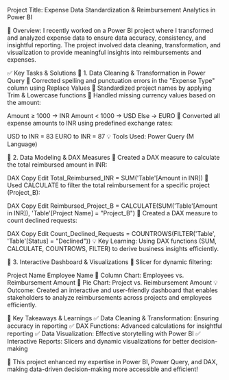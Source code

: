 Project Title: Expense Data Standardization & Reimbursement Analytics in Power BI

🔹 Overview:
I recently worked on a Power BI project where I transformed and analyzed expense data to ensure data accuracy, consistency, and insightful reporting. The project involved data cleaning, transformation, and visualization to provide meaningful insights into reimbursements and expenses.

✅ Key Tasks & Solutions
📌 1. Data Cleaning & Transformation in Power Query
🔹 Corrected spelling and punctuation errors in the "Expense Type" column using Replace Values
🔹 Standardized project names by applying Trim & Lowercase functions
🔹 Handled missing currency values based on the amount:

Amount ≥ 1000 → INR
Amount < 1000 → USD
Else → EURO
🔹 Converted all expense amounts to INR using predefined exchange rates:

USD to INR = 83
EURO to INR = 87
💡 Tools Used: Power Query (M Language)

📌 2. Data Modeling & DAX Measures
🔹 Created a DAX measure to calculate the total reimbursed amount in INR:

DAX
Copy
Edit
Total_Reimbursed_INR = SUM('Table'[Amount in INR])
🔹 Used CALCULATE to filter the total reimbursement for a specific project (Project_B):

DAX
Copy
Edit
Reimbursed_Project_B = 
CALCULATE(SUM('Table'[Amount in INR]), 'Table'[Project Name] = "Project_B")
🔹 Created a DAX measure to count declined requests:

DAX
Copy
Edit
Count_Declined_Requests = 
COUNTROWS(FILTER('Table', 'Table'[Status] = "Declined"))
💡 Key Learning: Using DAX functions (SUM, CALCULATE, COUNTROWS, FILTER) to derive business insights efficiently.

📌 3. Interactive Dashboard & Visualizations
🔹 Slicer for dynamic filtering:

Project Name
Employee Name
🔹 Column Chart: Employees vs. Reimbursement Amount
🔹 Pie Chart: Project vs. Reimbursement Amount
💡 Outcome: Created an interactive and user-friendly dashboard that enables stakeholders to analyze reimbursements across projects and employees efficiently.

🎯 Key Takeaways & Learnings
✅ Data Cleaning & Transformation: Ensuring accuracy in reporting
✅ DAX Functions: Advanced calculations for insightful reporting
✅ Data Visualization: Effective storytelling with Power BI
✅ Interactive Reports: Slicers and dynamic visualizations for better decision-making

🚀 This project enhanced my expertise in Power BI, Power Query, and DAX, making data-driven decision-making more accessible and efficient!

